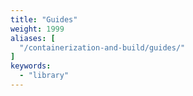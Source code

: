 ```yaml
---
title: "Guides"
weight: 1999
aliases: [
  "/containerization-and-build/guides/"
]
keywords:
  - "library"
---
```

